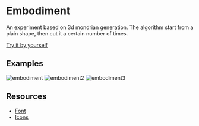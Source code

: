 # Embodiment

An experiment based on 3d mondrian generation.
The algorithm start from a plain shape, then cut it a certain number of times.

[Try it by yourself](https://guillaume-gomez.github.io/embodiment/)

## Examples
![embodiment](https://github.com/user-attachments/assets/369ff84a-2efc-4375-9181-4adbbcda395b)
![embodiment2](https://github.com/user-attachments/assets/b3559715-3d82-45e8-981e-0c7301f98d75)
![embodiment3](https://github.com/user-attachments/assets/f8114459-56fe-4544-94a6-e5f04d308d00)


## Resources
- [Font](https://www.dafont.com/alien-encounters.font)
- [Icons](https://iconmonstr.com/)

